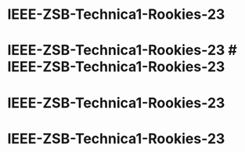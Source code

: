 # IEEE-ZSB-Technica1-Rookies-23
# IEEE-ZSB-Technica1-Rookies-23 # IEEE-ZSB-Technica1-Rookies-23
# IEEE-ZSB-Technica1-Rookies-23
# IEEE-ZSB-Technica1-Rookies-23
